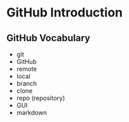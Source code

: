 # GitHub Introduction

## GitHub Vocabulary
- git
- GitHub
- remote
- local
- branch
- clone
- repo (repository)
- GUI
- markdown
